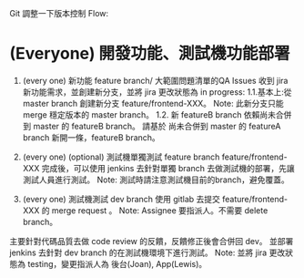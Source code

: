Git 調整一下版本控制 Flow:

# (Everyone) 開發功能、測試機功能部署

1. (every one) 新功能 feature branch/ 大範圍問題清單的QA Issues
   收到 jira 新功能需求，並創建新分支，並將 jira 更改狀態為 in progress:
   1.1.基本上:從 master branch 創建新分支 feature/frontend-XXX。
   Note: 此新分支只能 merge 穩定版本的 master branch。
   1.2. 新 featureB branch 依賴尚未合併到 master 的 featureB branch。
   請基於 尚未合併到 master 的 featureA branch  新開一條，featureB branch。

2.  (every one) (optional) 測試機單獨測試 feature branch
    feature/frontend-XXX 完成後，可以使用 jenkins 去針對單獨 branch 去做測試機的部署，先讓測試人員進行測試。
    Note: 測試時請注意測試機目前的branch，避免覆蓋。

3. (every one) 測試機測試 dev branch
   使用 gitlab 去提交 feature/frontend-XXX  的 merge request 。
   Note: Assignee 要指派人。不需要 delete branch。

主要針對代碼品質去做 code review 的反饋，反饋修正後會合併回 dev。
並部署 jenkins 去針對 dev branch 的在測試機環境下進行測試。
Note: 並將 jira 更改狀態為 testing，變更指派人為 後台(Joan), App(Lewis)。

